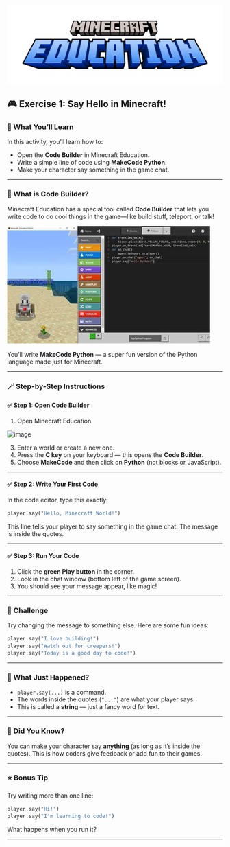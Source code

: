 ![Minecraft Education Logo](images/education-minecraft-logo.png)

## 🎮 Exercise 1: Say Hello in Minecraft!

### 👋 What You’ll Learn

In this activity, you’ll learn how to:

* Open the **Code Builder** in Minecraft Education.
* Write a simple line of code using **MakeCode Python**.
* Make your character say something in the game chat.

---

### 🧠 What is Code Builder?

Minecraft Education has a special tool called **Code Builder** that lets you write code to do cool things in the game—like build stuff, teleport, or talk!

![Code Builder Window](images/Code_builder_window_1.jpeg)

You’ll write **MakeCode Python** — a super fun version of the Python language made just for Minecraft.

---

### 🪄 Step-by-Step Instructions

#### ✅ Step 1: Open Code Builder

1. Open Minecraft Education.

![image](https://github.com/user-attachments/assets/e9df07aa-523e-4c82-9e43-d8817bb0637c)


3. Enter a world or create a new one.
4. Press the **C key** on your keyboard — this opens the **Code Builder**.
5. Choose **MakeCode** and then click on **Python** (not blocks or JavaScript).

---

#### ✅ Step 2: Write Your First Code

In the code editor, type this exactly:

```python
player.say("Hello, Minecraft World!")
```

This line tells your player to say something in the game chat. The message is inside the quotes.

---

#### ✅ Step 3: Run Your Code

1. Click the **green Play button** in the corner.
2. Look in the chat window (bottom left of the game screen).
3. You should see your message appear, like magic!

---

### 🧩 Challenge

Try changing the message to something else. Here are some fun ideas:

```python
player.say("I love building!")
player.say("Watch out for creepers!")
player.say("Today is a good day to code!")
```

---

### 📝 What Just Happened?

* `player.say(...)` is a command.
* The words inside the quotes (`"..."`) are what your player says.
* This is called a **string** — just a fancy word for text.

---

### 🧠 Did You Know?

You can make your character say **anything** (as long as it’s inside the quotes). This is how coders give feedback or add fun to their games.

---

### ⭐ Bonus Tip

Try writing more than one line:

```python
player.say("Hi!")
player.say("I'm learning to code!")
```

What happens when you run it?

---
